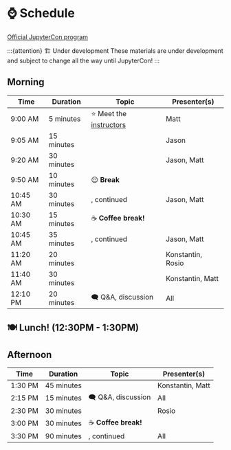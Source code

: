 # ⌚ Schedule

[Official JupyterCon program](https://events.linuxfoundation.org/jupytercon/program/schedule/)

:::{attention} 🏗️  Under development
These materials are under development and subject to change all the way until
JupyterCon!
:::


## Morning

| Time      | Duration    | Topic                                                                             | Presenter(s)      |
|-----------|-------------|-----------------------------------------------------------------------------------|-------------------|
| 9:00 AM   | 5 minutes   | ⭐ Meet the [instructors](./00-instructors.md)                                    | Matt              |
| 9:05 AM   | 15 minutes  | [](./04-materials/01-exploring-extensions.md)                                     | Jason             |
| 9:20 AM   | 30 minutes  | [](./04-materials/02-anatomy-of-extensions.md)                                    | Jason, Matt       |
| 9:50 AM   | 10 minutes  | 😌 **Break**                                                                      |                   |
| 10:45 AM  | 30 minutes  | [](./04-materials/02-anatomy-of-extensions.md), continued                         | Jason, Matt       |
| 10:30 AM  | 15 minutes  | ☕️ **Coffee break!**                                                              |                   |
| 10:45 AM  | 35 minutes  | [](./04-materials/02-anatomy-of-extensions.md), continued                         | Jason, Matt       |
| 11:20 AM  | 20 minutes  | [](./04-materials/04-debugging.md)                                                | Konstantin, Rosio |
| 11:40 AM  | 30 minutes  | [](./04-materials/03-show-and-tell.md)                                            | Konstantin, Matt  |
| 12:10 PM  | 20 minutes  | 🗨️ Q&A, discussion                                                                | All               |


## 🍽️ Lunch! (12:30PM - 1:30PM)


## Afternoon

| Time      | Duration    | Topic                                                                                              | Presenter(s)      |
|-----------|-------------|----------------------------------------------------------------------------------------------------|-------------------|
| 1:30 PM   | 45 minutes  | [](./04-materials/05-developing-with-ai.md)                                                        | Konstantin, Matt  |
| 2:15 PM   | 15 minutes  | 🗨️ Q&A, discussion                                                                                 | All               |
| 2:30 PM   | 30 minutes  | [](./04-materials/06-working-on-your-own.md)                                                       | Rosio             |
| 3:00 PM   | 30 minutes  | ☕️ **Coffee break!**                                                                               |                   |
| 3:30 PM   | 90 minutes  | [](./04-materials/06-working-on-your-own.md), continued                                            | All               |
